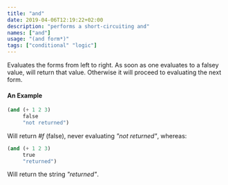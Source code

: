 ```yaml
---
title: "and"
date: 2019-04-06T12:19:22+02:00
description: "performs a short-circuiting and"
names: ["and"]
usage: "(and form*)"
tags: ["conditional" "logic"]
---
```


Evaluates the forms from left to right. As soon as one evaluates to a falsey value, will return that value. Otherwise it will proceed to evaluating the next form.

#### An Example

```scheme
(and (+ 1 2 3)
     false
     "not returned")
```

Will return _#f_ (false), never evaluating _"not returned"_, whereas:

```scheme
(and (+ 1 2 3)
     true
     "returned")
```

Will return the string _"returned"_.
